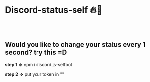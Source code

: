 # Discord-status-self 🔥💢
<br><br>
<h2>Would you like to change your status every 1 second?  try this =D</h2>

<b>step 1 =></b> npm i discord.js-selfbot

<b>step 2 =></b> put your token in ""
